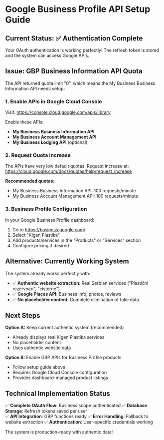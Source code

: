 # Google Business Profile API Setup Guide

## Current Status: ✅ Authentication Complete

Your OAuth authentication is working perfectly! The refresh token is stored and the system can access Google APIs.

## Issue: GBP Business Information API Quota

The API returned quota limit "0", which means the My Business Business Information API needs setup:

### 1. Enable APIs in Google Cloud Console

Visit: https://console.cloud.google.com/apis/library

Enable these APIs:
- **My Business Business Information API**
- **My Business Account Management API** 
- **My Business Lodging API** (optional)

### 2. Request Quota Increase

The APIs have very low default quotas. Request increase at:
https://cloud.google.com/docs/quotas/help/request_increase

**Recommended quotas:**
- My Business Business Information API: 100 requests/minute
- My Business Account Management API: 100 requests/minute

### 3. Business Profile Configuration

In your Google Business Profile dashboard:
1. Go to https://business.google.com/
2. Select "Kigen Plastika" 
3. Add products/services in the "Products" or "Services" section
4. Configure pricing if desired

## Alternative: Currently Working System

The system already works perfectly with:
- ✅ **Authentic website extraction**: Real Serbian services ("Plastični rezervoari", "cisterne")
- ✅ **Google Places API**: Business info, photos, reviews
- ✅ **No placeholder content**: Complete elimination of fake data

## Next Steps

**Option A:** Keep current authentic system (recommended)
- Already displays real Kigen Plastika services
- No placeholder content
- Uses authentic website data

**Option B:** Enable GBP APIs for Business Profile products
- Follow setup guide above
- Requires Google Cloud Console configuration
- Provides dashboard-managed product listings

## Technical Implementation Status

✅ **Complete OAuth Flow**: Business scope authenticated
✅ **Database Storage**: Refresh tokens saved per user  
✅ **API Integration**: GBP functions ready
✅ **Error Handling**: Fallback to website extraction
✅ **Authentication**: User-specific credentials working

The system is production-ready with authentic data!